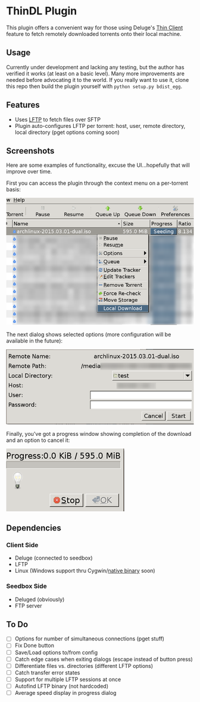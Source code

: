 # ThinDL Plugin
This plugin offers a convenient way for those using Deluge's [Thin Client](http://dev.deluge-torrent.org/wiki/UserGuide/ThinClient) feature to fetch remotely downloaded torrents onto their local machine.


## Usage
Currently under development and lacking any testing, but the author has verified it works (at least on a basic level).  Many more improvements are needed before advocating it to the world.  If you really want to use it, clone this repo then build the plugin yourself with `python setup.py bdist_egg`.


## Features
- Uses [LFTP](http://lftp.yar.ru/) to fetch files over SFTP
- Plugin auto-configures LFTP per torrent: host, user, remote directory, local directory (pget options coming soon)


## Screenshots
Here are some examples of functionality, excuse the UI...hopefully that will improve over time.

First you can access the plugin through the context menu on a per-torrent basis:

![Context Menu](/screenshots/thindl-menu.png?raw=true "Context Menu")

The next dialog shows selected options (more configuration will be available in the future):

![Download Dialog](/screenshots/thindl-dialog.png?raw=true "Download Dialog")

Finally, you've got a progress window showing completion of the download and an option to cancel it:

![Progress Dialog](/screenshots/thindl-prog.png?raw=true "Progress Dialog")


## Dependencies
### Client Side
- Deluge (connected to seedbox)
- LFTP
- Linux (Windows support thru Cygwin/[native binary](http://nwgat.ninja/lftp-for-windows/) soon)

### Seedbox Side
- Deluged (obviously)
- FTP server


## To Do
- [ ] Options for number of simultaneous connections (pget stuff)
- [ ] Fix Done button
- [ ] Save/Load options to/from config
- [ ] Catch edge cases when exiting dialogs (escape instead of button press)
- [ ] Differentiate files vs. directories (different LFTP options)
- [ ] Catch transfer error states
- [ ] Support for multiple LFTP sessions at once
- [ ] Autofind LFTP binary (not hardcoded)
- [ ] Average speed display in progress dialog
